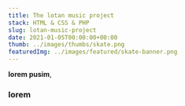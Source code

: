 ```yaml
---
title: The lotan music project
stack: HTML & CSS & PHP
slug: lotan-music-project
date: 2021-01-05T00:00:00+00:00
thumb: ../images/thumbs/skate.png
featuredImg: ../images/featured/skate-banner.png
---
```


**lorem pusim**, 


### lorem

